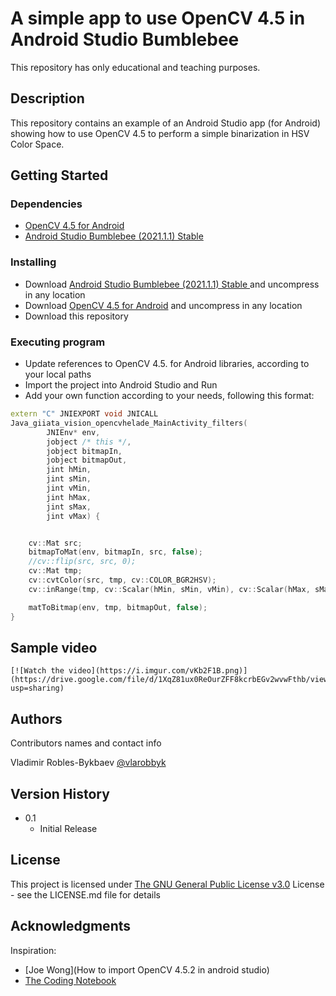 # A simple app to use OpenCV 4.5 in Android Studio Bumblebee

This repository has only educational and teaching purposes.

## Description

This repository contains an example of an Android Studio app (for Android) showing how to use OpenCV 4.5 to perform a simple binarization in HSV Color Space.

## Getting Started

### Dependencies

*  [OpenCV 4.5 for Android](https://sourceforge.net/projects/opencvlibrary/files/4.5.0/opencv-4.5.0-android-sdk.zip/download)
* [Android Studio Bumblebee (2021.1.1) Stable ](https://developer.android.com/studio)

### Installing

* Download [Android Studio Bumblebee (2021.1.1) Stable ](https://developer.android.com/studio) and uncompress in any location
* Download  [OpenCV 4.5 for Android](https://sourceforge.net/projects/opencvlibrary/files/4.5.0/opencv-4.5.0-android-sdk.zip/download) and uncompress in any location
* Download this repository

### Executing program

* Update references to OpenCV 4.5. for Android libraries, according to your local paths
* Import the project into Android Studio and Run
* Add your own function according to your needs, following this format:
```c++
extern "C" JNIEXPORT void JNICALL
Java_giiata_vision_opencvhelade_MainActivity_filters(
        JNIEnv* env,
        jobject /* this */,
        jobject bitmapIn,
        jobject bitmapOut,
        jint hMin,
        jint sMin,
        jint vMin,
        jint hMax,
        jint sMax,
        jint vMax) {


    cv::Mat src;
    bitmapToMat(env, bitmapIn, src, false);
    //cv::flip(src, src, 0);
    cv::Mat tmp;
    cv::cvtColor(src, tmp, cv::COLOR_BGR2HSV);
    cv::inRange(tmp, cv::Scalar(hMin, sMin, vMin), cv::Scalar(hMax, sMax, vMax), tmp);

    matToBitmap(env, tmp, bitmapOut, false);
}
```

## Sample video

```none
[![Watch the video](https://i.imgur.com/vKb2F1B.png)](https://drive.google.com/file/d/1XqZ81ux0ReOurZFF8kcrbEGv2wvwFthb/view?usp=sharing)
```

## Authors

Contributors names and contact info

Vladimir Robles-Bykbaev
[@vlarobbyk](https://twitter.com/vlarobbyk)

## Version History

* 0.1
    * Initial Release

## License

This project is licensed under [The GNU General Public License v3.0](https://www.gnu.org/licenses/gpl-3.0.en.html) License - see the LICENSE.md file for details

## Acknowledgments

Inspiration:
* [Joe Wong](How to import OpenCV 4.5.2 in android studio)
* [The Coding Notebook](https://www.youtube.com/watch?v=Sn3YhfY5jqg)
